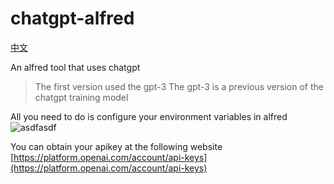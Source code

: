 # chatgpt-alfred

[中文](https://github.com/webxmsj/chatgpt-alfred/blob/main/README_ZH.md)

An alfred tool that uses chatgpt

> The first version used the gpt-3
> The gpt-3 is a previous version of the chatgpt training model

All you need to do is configure your environment variables in alfred
![asdfasdf](https://user-images.githubusercontent.com/40289489/220497982-7761567e-171d-4565-a259-fb4a66a882ec.png)

You can obtain your apikey at the following website
[https://platform.openai.com/account/api-keys](https://platform.openai.com/account/api-keys)
